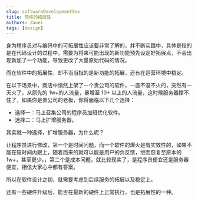 ```yaml
---
slug: softwareDevelopmentSex
title: 软件的拓展性
authors: Zaoei
tags: [design]
---
```




<!--truncate-->

身为程序员对与编码中的可拓展性应该要非常了解的，并不断实践中，具体是指的是在代码设计的过程中，需要为将来可能出现的新功能预先设定好拓展点，不会出现新加了一个功能，导致更改了大量原始代码的情况。

而在软件中的拓展性，却不当当指的是新功能的拓展，还有在运营环境中稳定。

在以下场景中，商店中悄然上架了一个贵公司的软件，一直不温不火的，突然有一天火了，从原先的 1w+的人流量，暴增至 10+ 以上的人流量，这时候服务器撑不住了，如果你是贵公司的老板，你将面临以下几个选择：

- 选择一：马上召集公司的程序员加班优化软件。
- 选择二：马上扩增服务器。

其实就一种选择，扩增服务器，为什么呢？

让程序员进行修改，第一个是时间问题，而一个软件的爆火是有实效性的，如果不能在短时间内跟上，随着而来的就可以能是用户的负反馈，继而恢复至原本的 1w+，甚至更少。，第二个是成本问题，就比较现实了，是程序员便宜还是服务器便宜，相信大家心中都有答案。

所以在软件设计之初，就需要考虑到后续服务的拓展以及稳定上。

还有一些硬件升级后，能否在最新的硬件上正常执行，也是拓展性的一种。
